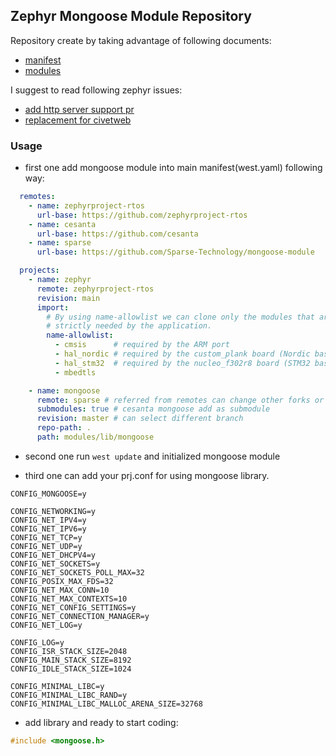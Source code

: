 ## Zephyr Mongoose Module Repository

Repository create by taking advantage of following documents:

- [manifest](https://docs.zephyrproject.org/latest/develop/west/manifest.html#)
- [modules](https://docs.zephyrproject.org/latest/develop/modules.html#)

I suggest to read following zephyr issues:

- [add http server support pr](https://github.com/zephyrproject-rtos/zephyr/pull/64465)
- [replacement for civetweb](https://github.com/zephyrproject-rtos/zephyr/issues/46758)

### Usage

- first one add mongoose module into main manifest(west.yaml) following way:

```yaml
  remotes:
    - name: zephyrproject-rtos
      url-base: https://github.com/zephyrproject-rtos
    - name: cesanta
      url-base: https://github.com/cesanta
    - name: sparse
      url-base: https://github.com/Sparse-Technology/mongoose-module

  projects:
    - name: zephyr
      remote: zephyrproject-rtos
      revision: main
      import:
        # By using name-allowlist we can clone only the modules that are
        # strictly needed by the application.
        name-allowlist:
          - cmsis      # required by the ARM port
          - hal_nordic # required by the custom_plank board (Nordic based)
          - hal_stm32  # required by the nucleo_f302r8 board (STM32 based)
          - mbedtls

    - name: mongoose
      remote: sparse # referred from remotes can change other forks or main
      submodules: true # cesanta mongoose add as submodule
      revision: master # can select different branch
      repo-path: .
      path: modules/lib/mongoose
```

- second one run `west update` and initialized mongoose module

- third one can add your prj.conf for using mongoose library.

```
CONFIG_MONGOOSE=y

CONFIG_NETWORKING=y
CONFIG_NET_IPV4=y
CONFIG_NET_IPV6=y
CONFIG_NET_TCP=y
CONFIG_NET_UDP=y
CONFIG_NET_DHCPV4=y
CONFIG_NET_SOCKETS=y
CONFIG_NET_SOCKETS_POLL_MAX=32
CONFIG_POSIX_MAX_FDS=32
CONFIG_NET_MAX_CONN=10
CONFIG_NET_MAX_CONTEXTS=10
CONFIG_NET_CONFIG_SETTINGS=y
CONFIG_NET_CONNECTION_MANAGER=y
CONFIG_NET_LOG=y

CONFIG_LOG=y
CONFIG_ISR_STACK_SIZE=2048
CONFIG_MAIN_STACK_SIZE=8192
CONFIG_IDLE_STACK_SIZE=1024

CONFIG_MINIMAL_LIBC=y
CONFIG_MINIMAL_LIBC_RAND=y
CONFIG_MINIMAL_LIBC_MALLOC_ARENA_SIZE=32768
```

- add library and ready to start coding:

```c
#include <mongoose.h>
```

